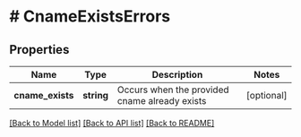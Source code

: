 # # CnameExistsErrors

## Properties

Name | Type | Description | Notes
------------ | ------------- | ------------- | -------------
**cname_exists** | **string** | Occurs when the provided cname already exists | [optional] 

[[Back to Model list]](../../README.md#documentation-for-models) [[Back to API list]](../../README.md#documentation-for-api-endpoints) [[Back to README]](../../README.md)


